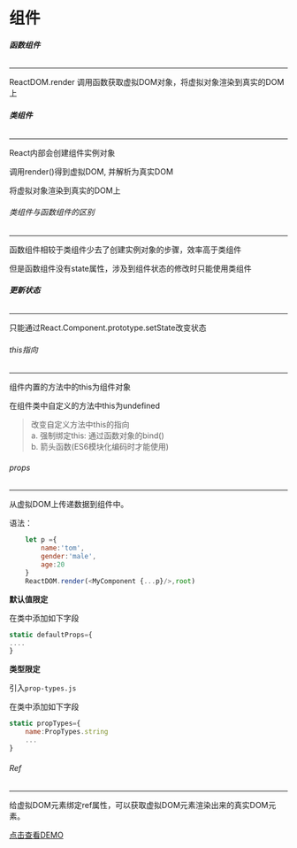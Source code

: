 # 组件



###### **函数组件**

---

ReactDOM.render 调用函数获取虚拟DOM对象，将虚拟对象渲染到真实的DOM上



###### **类组件**

---

React内部会创建组件实例对象

调用render()得到虚拟DOM, 并解析为真实DOM

将虚拟对象渲染到真实的DOM上



###### 类组件与函数组件的区别

---

函数组件相较于类组件少去了创建实例对象的步骤，效率高于类组件

但是函数组件没有state属性，涉及到组件状态的修改时只能使用类组件



###### **更新状态**

---

只能通过React.Component.prototype.setState改变状态



###### this指向

----

组件内置的方法中的this为组件对象

在组件类中自定义的方法中this为undefined

> 改变自定义方法中this的指向<br>
> a. 强制绑定this: 通过函数对象的bind()<br>
> b. 箭头函数(ES6模块化编码时才能使用)



###### props

---

从虚拟DOM上传递数据到组件中。

语法：

```js
    let p ={
        name:'tom',
        gender:'male',
        age:20
    }
    ReactDOM.render(<MyComponent {...p}/>,root)
```

**默认值限定**

在类中添加如下字段

```js
static defaultProps={
....
}
```

**类型限定**

引入`prop-types.js`

在类中添加如下字段

```js
static propTypes={
	name:PropTypes.string
	...
}
```



###### Ref

---

给虚拟DOM元素绑定ref属性，可以获取虚拟DOM元素渲染出来的真实DOM元素。

[点击查看DEMO](./html/06-component-ref.html)



